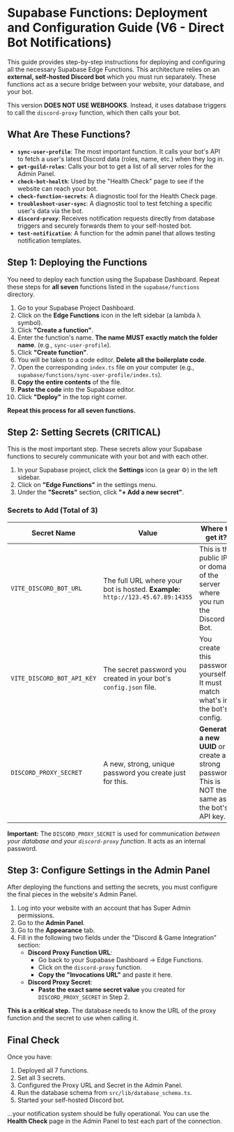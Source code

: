 # Supabase Functions: Deployment and Configuration Guide (V6 - Direct Bot Notifications)

This guide provides step-by-step instructions for deploying and configuring all the necessary Supabase Edge Functions. This architecture relies on an **external, self-hosted Discord bot** which you must run separately. These functions act as a secure bridge between your website, your database, and your bot.

This version **DOES NOT USE WEBHOOKS**. Instead, it uses database triggers to call the `discord-proxy` function, which then calls your bot.

## What Are These Functions?

-   **`sync-user-profile`**: The most important function. It calls your bot's API to fetch a user's latest Discord data (roles, name, etc.) when they log in.
-   **`get-guild-roles`**: Calls your bot to get a list of all server roles for the Admin Panel.
-   **`check-bot-health`**: Used by the "Health Check" page to see if the website can reach your bot.
-   **`check-function-secrets`**: A diagnostic tool for the Health Check page.
-   **`troubleshoot-user-sync`**: A diagnostic tool to test fetching a specific user's data via the bot.
-   **`discord-proxy`**: Receives notification requests directly from database triggers and securely forwards them to your self-hosted bot.
-   **`test-notification`**: A function for the admin panel that allows testing notification templates.

## Step 1: Deploying the Functions

You need to deploy each function using the Supabase Dashboard. Repeat these steps for **all seven** functions listed in the `supabase/functions` directory.

1.  Go to your Supabase Project Dashboard.
2.  Click on the **Edge Functions** icon in the left sidebar (a lambda λ symbol).
3.  Click **"Create a function"**.
4.  Enter the function's name. **The name MUST exactly match the folder name**. (e.g., `sync-user-profile`).
5.  Click **"Create function"**.
6.  You will be taken to a code editor. **Delete all the boilerplate code**.
7.  Open the corresponding `index.ts` file on your computer (e.g., `supabase/functions/sync-user-profile/index.ts`).
8.  **Copy the entire contents** of the file.
9.  **Paste the code** into the Supabase editor.
10. Click **"Deploy"** in the top right corner.

**Repeat this process for all seven functions.**

## Step 2: Setting Secrets (CRITICAL)

This is the most important step. These secrets allow your Supabase functions to securely communicate with your bot and with each other.

1.  In your Supabase project, click the **Settings** icon (a gear ⚙️) in the left sidebar.
2.  Click on **"Edge Functions"** in the settings menu.
3.  Under the **"Secrets"** section, click **"+ Add a new secret"**.

### Secrets to Add (Total of 3)

| Secret Name                   | Value                                                                              | Where to get it? |
| ----------------------------- | ---------------------------------------------------------------------------------- | ---------------- |
| `VITE_DISCORD_BOT_URL`        | The full URL where your bot is hosted. **Example:** `http://123.45.67.89:14355`       | This is the public IP or domain of the server where you run the Discord Bot. |
| `VITE_DISCORD_BOT_API_KEY`    | The secret password you created in your bot's `config.json` file.                  | You create this password yourself. It must match what's in the bot's config. |
| `DISCORD_PROXY_SECRET`        | A new, strong, unique password you create just for this.                           | **Generate a new UUID** or create a strong password. This is NOT the same as the bot's API key. |

**Important:** The `DISCORD_PROXY_SECRET` is used for communication *between your database and your `discord-proxy` function*. It acts as an internal password.

## Step 3: Configure Settings in the Admin Panel

After deploying the functions and setting the secrets, you must configure the final pieces in the website's Admin Panel.

1. Log into your website with an account that has Super Admin permissions.
2. Go to the **Admin Panel**.
3. Go to the **Appearance** tab.
4. Fill in the following two fields under the "Discord & Game Integration" section:
    - **Discord Proxy Function URL**:
        - Go back to your Supabase Dashboard -> Edge Functions.
        - Click on the `discord-proxy` function.
        - **Copy the "Invocations URL"** and paste it here.
    - **Discord Proxy Secret**:
        - **Paste the exact same secret value** you created for `DISCORD_PROXY_SECRET` in Step 2.

**This is a critical step.** The database needs to know the URL of the proxy function and the secret to use when calling it.

## Final Check

Once you have:
1. Deployed all 7 functions.
2. Set all 3 secrets.
3. Configured the Proxy URL and Secret in the Admin Panel.
4. Run the database schema from `src/lib/database_schema.ts`.
5. Started your self-hosted Discord bot.

...your notification system should be fully operational. You can use the **Health Check** page in the Admin Panel to test each part of the connection.